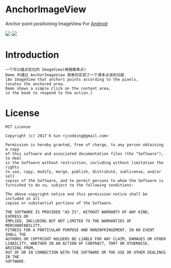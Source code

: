# AnchorImageView #
Anchor point positioning ImageView For [Android](https://raw.githubusercontent.com/jcodeing/AnchorImageView/master/AnchorImageView-debug.apk)

![](https://raw.githubusercontent.com/jcodeing/AnchorImageView/master/lookme.gif)
![](https://raw.githubusercontent.com/jcodeing/AnchorImageView/master/lookme.jpg)

Introduction
============
    一个可以锚点定位的 ImageView(根据像素点)
    Demo 中通过 AnchorImageView 简单的实现了一个课本点读的功能
	[An ImageView that anchors points according to the pixels,
	locates the anchored area.
	Demo shows a simple Click on the content area,
	in the book to respond to the action.]
License
=======
	MIT License

	Copyright (c) 2017 K Sun <jcodeing@gmail.com>

	Permission is hereby granted, free of charge, to any person obtaining a copy
	of this software and associated documentation files (the "Software"), to deal
	in the Software without restriction, including without limitation the rights
	to use, copy, modify, merge, publish, distribute, sublicense, and/or sell
	copies of the Software, and to permit persons to whom the Software is
	furnished to do so, subject to the following conditions:

	The above copyright notice and this permission notice shall be included in all
	copies or substantial portions of the Software.

	THE SOFTWARE IS PROVIDED "AS IS", WITHOUT WARRANTY OF ANY KIND, EXPRESS OR
	IMPLIED, INCLUDING BUT NOT LIMITED TO THE WARRANTIES OF MERCHANTABILITY,
	FITNESS FOR A PARTICULAR PURPOSE AND NONINFRINGEMENT. IN NO EVENT SHALL THE
	AUTHORS OR COPYRIGHT HOLDERS BE LIABLE FOR ANY CLAIM, DAMAGES OR OTHER
	LIABILITY, WHETHER IN AN ACTION OF CONTRACT, TORT OR OTHERWISE, ARISING FROM,
	OUT OF OR IN CONNECTION WITH THE SOFTWARE OR THE USE OR OTHER DEALINGS IN THE
	SOFTWARE.

